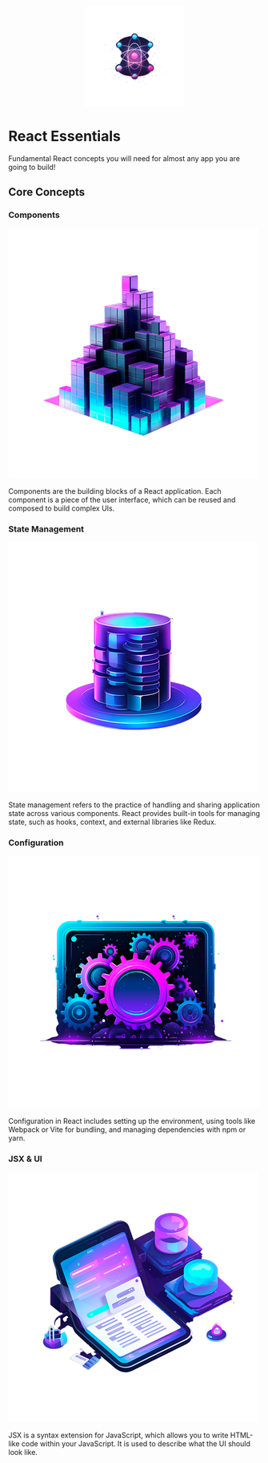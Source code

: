 <p align="center">
  <img src="./src/assets/react-core-concepts.png" alt="Stylized atom" width="200" height="200" />
</p>

# React Essentials

Fundamental React concepts you will need for almost any app you are going to build!

## Core Concepts

### Components

![Components](./src/assets/components.png)

Components are the building blocks of a React application. Each component is a piece of the user interface, which can be reused and composed to build complex UIs.

### State Management

![State Management](./src/assets/state-mgmt.png)

State management refers to the practice of handling and sharing application state across various components. React provides built-in tools for managing state, such as hooks, context, and external libraries like Redux.

### Configuration

![Configuration](./src/assets/config.png)

Configuration in React includes setting up the environment, using tools like Webpack or Vite for bundling, and managing dependencies with npm or yarn.

### JSX & UI

![JSX & UI](./src/assets/jsx-ui.png)

JSX is a syntax extension for JavaScript, which allows you to write HTML-like code within your JavaScript. It is used to describe what the UI should look like.
